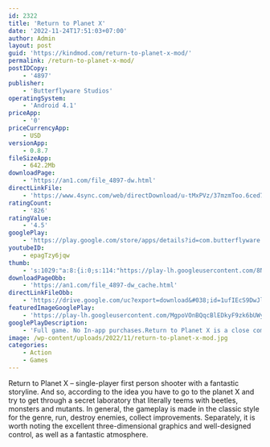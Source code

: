 ```yaml
---
id: 2322
title: 'Return to Planet X'
date: '2022-11-24T17:51:03+07:00'
author: Admin
layout: post
guid: 'https://kindmod.com/return-to-planet-x-mod/'
permalink: /return-to-planet-x-mod/
postIDCopy:
    - '4897'
publisher:
    - 'Butterflyware Studios'
operatingSystem:
    - 'Android 4.1'
priceApp:
    - '0'
priceCurrencyApp:
    - USD
versionApp:
    - 0.8.7
fileSizeApp:
    - 642.2Mb
downloadPage:
    - 'https://an1.com/file_4897-dw.html'
directLinkFile:
    - 'https://www.4sync.com/web/directDownload/u-tMxPVz/37mzmToo.6ced7871c498dee1cb22c664dd0b6ebf'
ratingCount:
    - '826'
ratingValue:
    - '4.5'
googlePlay:
    - 'https://play.google.com/store/apps/details?id=com.butterflyware.planetx'
youtubeID:
    - epagTzy6jqw
thumb:
    - 's:1029:"a:8:{i:0;s:114:"https://play-lh.googleusercontent.com/8NiBRAaRRBA8RsdVfJI6wA5J9hMNKFGQAv4o-swFJsC4rlnCZKNFW9MULquCRtogaQ=w526-h296";i:1;s:114:"https://play-lh.googleusercontent.com/8LvREmXaY_INctASqWC38PM-auCwQ4SlMsL-QBQNq2uABV4cUKY_RJqaGpUKAPCbBw=w526-h296";i:2;s:115:"https://play-lh.googleusercontent.com/eqxgfWsWwT16G9WYVL-NPMiPp5VfbBmZcxQcxwYfNWqeeU8AI7WSDzJZZJSfetVPndE=w526-h296";i:3;s:114:"https://play-lh.googleusercontent.com/GoISh3ml5LZKYbqWnJwUCmxUh1mlINKt9XAX6uWQ5pq9TgCv-1V1AW4pHP-QNRPKtw=w526-h296";i:4;s:116:"https://play-lh.googleusercontent.com/NmoV3DNM5-WggvWSPcQnu39GuDuWos5XdcjdaAv1ZBCg9ehRSyO1QlaC1y4EMYyauUwJ=w526-h296";i:5;s:114:"https://play-lh.googleusercontent.com/rBBNR6lTDyOn-HERs_YEOSkp2aVCep6Z-E09gBslgUil_lWrVwdfwHpbM-uPC2CdLQ=w526-h296";i:6;s:116:"https://play-lh.googleusercontent.com/-BxY6BSzv-YuOlYluOKyAXlIloTknC_XBhR5w-oKyup63YX1MtW4XUv92KJVB4uU08tt=w526-h296";i:7;s:116:"https://play-lh.googleusercontent.com/xUDKPZtk1iYqpFcmgHR988nAbspYj1mHOGIuvxCzLOzkzNBbexpDwdA26WQy87hha-DT=w526-h296";}";'
downloadPageObb:
    - 'https://an1.com/file_4897-dw_cache.html'
directLinkFileObb:
    - 'https://drive.google.com/uc?export=download&#038;id=1ufIEcS9DwJlckbfKwqLlpnHDFi0mli0X'
featuredImageGooglePlay:
    - 'https://play-lh.googleusercontent.com/MgpoVOnBQqcBlEDkyF9zk6bUWyqXpFh97uBmbNqelyW3fQ_RXb2UkiHVUcA-gCUrz4c'
googlePlayDescription:
    - 'Full game. No In-app purchases.Return to Planet X is a close combat singleplayer first-person shooter in which you will have to smash tons of alien bugs and shoot your way through the secret military base located on a distant planet.- Laser guns, grenades, explosives, machine gun and flamethrower.'
image: /wp-content/uploads/2022/11/return-to-planet-x-mod.jpg
categories:
    - Action
    - Games
---
```


Return to Planet X – single-player first person shooter with a fantastic storyline. And so, according to the idea you have to go to the planet X and try to get through a secret laboratory that literally teems with beetles, monsters and mutants. In general, the gameplay is made in the classic style for the genre, run, destroy enemies, collect improvements. Separately, it is worth noting the excellent three-dimensional graphics and well-designed control, as well as a fantastic atmosphere.